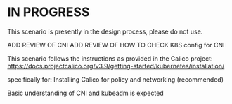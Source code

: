 # IN PROGRESS 

This scenario is presently in the design process, please do not use.


ADD REVIEW OF CNI
ADD REVIEW OF HOW TO CHECK K8S config for CNI

This scenario follows the instructions as provided in the Calico project:
https://docs.projectcalico.org/v3.9/getting-started/kubernetes/installation/

specifically for: Installing Calico for policy and networking (recommended)

Basic understanding of CNI and kubeadm is expected